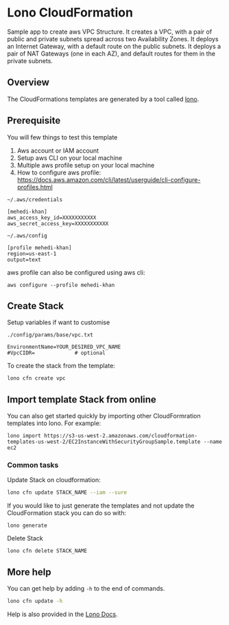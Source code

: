 # Lono CloudFormation

Sample app to create aws VPC Structure. It creates a VPC, with a pair of public and private subnets spread
across two Availability Zones. It deploys an Internet Gateway, with a default
route on the public subnets. It deploys a pair of NAT Gateways (one in each AZ),
and default routes for them in the private subnets. 

## Overview

The CloudFormations templates are generated by a tool called [lono](http://lono.cloud/).


## Prerequisite

You will few things to test this template

1. Aws account or IAM account
2. Setup aws CLI on your local machine
3. Multiple aws profile setup on your local machine
4. How to configure aws profile: https://docs.aws.amazon.com/cli/latest/userguide/cli-configure-profiles.html

```
~/.aws/credentials

[mehedi-khan]
aws_access_key_id=XXXXXXXXXXX
aws_secret_access_key=XXXXXXXXXXX
```

````
~/.aws/config

[profile mehedi-khan]
region=us-east-1
output=text
````

aws profile can also be configured using aws cli:

````
aws configure --profile mehedi-khan
````

## Create Stack

Setup variables if want to customise 

```
./config/params/base/vpc.txt

EnvironmentName=YOUR_DESIRED_VPC_NAME
#VpcCIDR=             # optional

```

To create the stack from the template: 

```
lono cfn create vpc
```

## Import template Stack from online

You can also get started quickly by importing other CloudFormration templates into lono.  For example:

```
lono import https://s3-us-west-2.amazonaws.com/cloudformation-templates-us-west-2/EC2InstanceWithSecurityGroupSample.template --name ec2
```

### Common tasks

Update Stack on cloudformation:
```bash
lono cfn update STACK_NAME --iam --sure
```

If you would like to just generate the templates and not update the CloudFormation stack you can do so with:
```
lono generate
```

Delete Stack
```
lono cfn delete STACK_NAME
```


## More help

You can get help by adding `-h` to the end of commands.

```sh
lono cfn update -h
```

Help is also provided in the [Lono Docs](http://lono.cloud/docs/directory-structure/).
